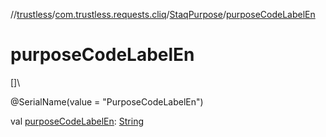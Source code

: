 //[trustless](../../../index.md)/[com.trustless.requests.cliq](../index.md)/[StaqPurpose](index.md)/[purposeCodeLabelEn](purpose-code-label-en.md)

# purposeCodeLabelEn

[]\

@SerialName(value = &quot;PurposeCodeLabelEn&quot;)

val [purposeCodeLabelEn](purpose-code-label-en.md): [String](https://kotlinlang.org/api/latest/jvm/stdlib/kotlin/-string/index.html)
